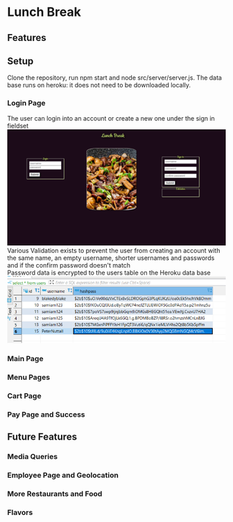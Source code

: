 # Lunch Break


## Features
## Setup
Clone the repository, run npm start and node src/server/server.js. The data base runs on heroku: it does not need to be downloaded locally.  

### Login Page
The user can login into an account or create a new one under the sign in fieldset  
![LoginPage](./src/images/LoginPage.png)
Various Validation exists to prevent the user from creating an account with the same name, an empty username, shorter usernames and passwords
and if the confirm password doesn't match  
Password data is encrypted to the users table on the Heroku data base
![SQL](./src/images/UsersSQL.png)
### Main Page

### Menu Pages

### Cart Page

### Pay Page and Success

## Future Features

### Media Queries

### Employee Page and Geolocation

### More Restaurants and Food

### Flavors

